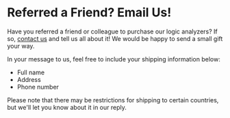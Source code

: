 # Referred a Friend? Email Us!

Have you referred a friend or colleague to purchase our logic analyzers? If so, [contact us](https://contact.saleae.com/hc/en-us/requests/new) and tell us all about it! We would be happy to send a small gift your way.

In your message to us, feel free to include your shipping information below:

* Full name
* Address
* Phone number

Please note that there may be restrictions for shipping to certain countries, but we'll let you know about it in our reply.
